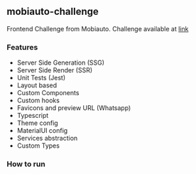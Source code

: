 ## mobiauto-challenge

Frontend Challenge from Mobiauto. Challenge available at [link](https://github.com/edsonboldrini/mobiauto-challenge/blob/main/Teste-Frontend.pdf)

### Features
- Server Side Generation (SSG)
- Server Side Render (SSR)
- Unit Tests (Jest)
- Layout based
- Custom Components
- Custom hooks
- Favicons and preview URL (Whatsapp)
- Typescript
- Theme config
- MaterialUI config
- Services abstraction
- Custom Types

### How to run
